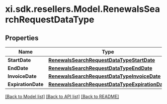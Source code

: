 # xi.sdk.resellers.Model.RenewalsSearchRequestDataType

## Properties

Name | Type | Description | Notes
------------ | ------------- | ------------- | -------------
**StartDate** | [**RenewalsSearchRequestDataTypeStartDate**](RenewalsSearchRequestDataTypeStartDate.md) |  | [optional] 
**EndDate** | [**RenewalsSearchRequestDataTypeEndDate**](RenewalsSearchRequestDataTypeEndDate.md) |  | [optional] 
**InvoiceDate** | [**RenewalsSearchRequestDataTypeInvoiceDate**](RenewalsSearchRequestDataTypeInvoiceDate.md) |  | [optional] 
**ExpirationDate** | [**RenewalsSearchRequestDataTypeExpirationDate**](RenewalsSearchRequestDataTypeExpirationDate.md) |  | [optional] 

[[Back to Model list]](../README.md#documentation-for-models) [[Back to API list]](../README.md#documentation-for-api-endpoints) [[Back to README]](../README.md)

